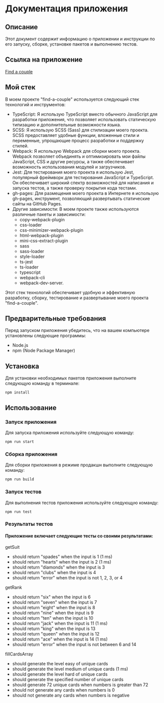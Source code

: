 # Документация приложения

## Описание
Этот документ содержит информацию о приложении и инструкции по его запуску, сборке, установке пакетов и выполнению тестов.

## Ссылка на приложение
[Find a couple](https://komoza.github.io/cards-game/)

## Мой стек

В моем проекте "find-a-couple" используется следующий стек технологий и инструментов:

- TypeScript: Я использую TypeScript вместо обычного JavaScript для разработки приложения, что позволяет использовать статическую типизацию и дополнительные возможности языка.
- SCSS: Я использую SCSS (Sass) для стилизации моего проекта. SCSS предоставляет удобные функции, вложенные стили и переменные, упрощающие процесс разработки и поддержку стилей.
- Webpack: Я использую Webpack для сборки моего проекта. Webpack позволяет объединять и оптимизировать мои файлы JavaScript, CSS и другие ресурсы, а также обеспечивает возможность использования модулей и загрузчиков.
- Jest: Для тестирования моего проекта я использую Jest, популярный фреймворк для тестирования JavaScript и TypeScript. Он обеспечивает широкий спектр возможностей для написания и запуска тестов, а также проверку покрытия кода тестами.
- gh-pages: Для размещения моего проекта в Интернете я использую gh-pages, инструмент, позволяющий развертывать статические сайты на GitHub Pages.
- Другие зависимости: В моем проекте также используются различные пакеты и зависимости:
  - copy-webpack-plugin
  - css-loader
  - css-minimizer-webpack-plugin
  - html-webpack-plugin 
  - mini-css-extract-plugin 
  - sass
  - sass-loader
  - style-loader
  - ts-jest
  - ts-loader
  - typescript
  - webpack-cli
  - webpack-dev-server.
  
Этот стек технологий обеспечивает удобную и эффективную разработку, сборку, тестирование и развертывание моего проекта "find-a-couple".

## Предварительные требования
Перед запуском приложения убедитесь, что на вашем компьютере установлены следующие программы:

* Node.js
* npm (Node Package Manager)

## Установка

Для установки необходимых пакетов приложения выполните следующую команду в терминале:

`npm install`

## Использование

### Запуск приложения
Для запуска приложения используйте следующую команду:

`npm run start`
### Сборка приложения
Для сборки приложения в режиме продакшн выполните следующую команду:

`npm run build`
### Запуск тестов

Для выполнения тестов приложения используйте следующую команду:

`npm run test`
### Результаты тестов
#### Приложение включает следующие тесты со своими результатами:
getSuit
- should return "spades" when the input is 1 (1 ms)
- should return "hearts" when the input is 2 (1 ms)
- should return "diamonds" when the input is 3
- should return "clubs" when the input is 4
- should return "error" when the input is not 1, 2, 3, or 4
  
getRank
- should return "six" when the input is 6
- should return "seven" when the input is 7
- should return "eight" when the input is 8
- should return "nine" when the input is 9
- should return "ten" when the input is 10
- should return "jack" when the input is 11 (1 ms)
- should return "king" when the input is 13
- should return "queen" when the input is 12
- should return "ace" when the input is 14 (1 ms)
- should return "error" when the input is not between 6 and 14
  
fillCardsArray
- should generate the level easy of unique cards
- should generate the level medium of unique cards (1 ms)
- should generate the level hard of unique cards
- should generate the specified number of unique cards
- should generate 72 unique cards when numbers is greater than 72
- should not generate any cards when numbers is 0
- should not generate any cards when numbers is negative
